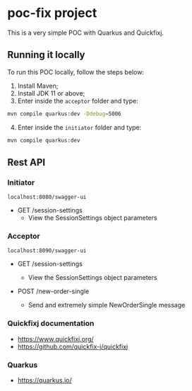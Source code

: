 # poc-fix project

This is a very simple POC with Quarkus and Quickfixj.

## Running it locally

To run this POC locally, follow the steps below:
1. Install Maven;
2. Install JDK 11 or above;
3. Enter inside the `acceptor` folder and type:
```bash
mvn compile quarkus:dev -Ddebug=5006
```

4. Enter inside the `initiator` folder and type:
```bash
mvn compile quarkus:dev
```

## Rest API

### Initiator
```
localhost:8080/swagger-ui
```
- GET /session-settings
  - View the SessionSettings object parameters



### Acceptor
```
localhost:8090/swagger-ui
```
- GET /session-settings
  - View the SessionSettings object parameters

- POST /new-order-single
  - Send and extremely simple NewOrderSingle message


### Quickfixj documentation
- https://www.quickfixj.org/
- https://github.com/quickfix-j/quickfixj


### Quarkus
- https://quarkus.io/
